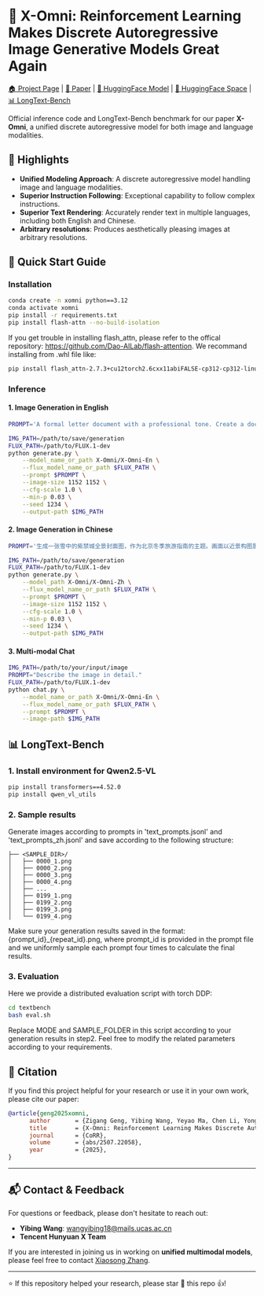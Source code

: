 # 🎨 X-Omni: Reinforcement Learning Makes Discrete Autoregressive Image Generative Models Great Again

<p>
  <a href="https://x-omni-team.github.io">🏠 Project Page</a> |
  <a href="https://arxiv.org/pdf/2507.22058">📄 Paper</a> |
  <a href="https://huggingface.co/collections/X-Omni/x-omni-models-6888aadcc54baad7997d7982">🤗 HuggingFace Model</a> |
  <a href="https://huggingface.co/collections/X-Omni/x-omni-spaces-6888c64f38446f1efc402de7">🚀 HuggingFace Space</a> |
  <a href="#my-benchmark-section">📊 LongText-Bench</a>
</p>


Official inference code and LongText-Bench benchmark for our paper **X-Omni**, a unified discrete autoregressive model for both image and language modalities.

## 🌟 Highlights

- **Unified Modeling Approach**: A discrete autoregressive model handling image and language modalities.
- **Superior Instruction Following**: Exceptional capability to follow complex instructions.
- **Superior Text Rendering**: Accurately render text in multiple languages, including both English and Chinese.
- **Arbitrary resolutions**: Produces aesthetically pleasing images at arbitrary resolutions.

## 🚀 Quick Start Guide

### Installation
```bash
conda create -n xomni python==3.12
conda activate xomni
pip install -r requirements.txt
pip install flash-attn --no-build-isolation 
```
If you get trouble in installing flash_attn, please refer to the offical repository: https://github.com/Dao-AILab/flash-attention. We recommand installing from .whl file like:
```bash
pip install flash_attn-2.7.3+cu12torch2.6cxx11abiFALSE-cp312-cp312-linux_x86_64.whl
```
### Inference
#### 1. Image Generation in English
```bash
PROMPT='A formal letter document with a professional tone. Create a document that includes  a section starting with "To, Mr. Edward Robertson," aligned to the left. Underneath, place the date "Date: 27th July 2025" also aligned to the left. Begin the body of the letter with "Dear Sir," indented slightly from the left margin. The first paragraph should state, "I am writing to you with intent of purchasing your property located at #765, Lincoln Street, New York." The second paragraph should read, "I want to propose a purchase price of $100,000 for your property. I am willing to pay you $20,000 as advance." The closing remarks should be, "Kindly let me know what do you think of the offer and we can make a few changes as per your requirements." followed by "Regards," and then "William Specter". Finally, add a logo with a feather graphic in the bottom right corner.'

IMG_PATH=/path/to/save/generation
FLUX_PATH=/path/to/FLUX.1-dev
python generate.py \
    --model_name_or_path X-Omni/X-Omni-En \
    --flux_model_name_or_path $FLUX_PATH \
    --prompt $PROMPT \
    --image-size 1152 1152 \
    --cfg-scale 1.0 \
    --min-p 0.03 \
    --seed 1234 \
    --output-path $IMG_PATH
```

#### 2. Image Generation in Chinese
```bash
PROMPT='生成一张雪中的紫禁城全景封面图，作为北京冬季旅游指南的主题。画面以近景构图展现建筑，红墙金瓦被皑皑白雪覆盖，朱红色宫墙，金黄色瓦片与洁白雪色形成强烈对比，琉璃瓦顶的积雪在阳光下折射出晶莹光泽。前景一枝腊梅花正在盛开，背景为灰蓝色冬日天空，飘落细雪，远处角楼轮廓若隐若现，增添朦胧诗意感。图片上有标题“雪落北平·穿越600年”，另有副标题“北京古建筑雪景深度游”。文字艺术感极强，与图片良好融合起来'

IMG_PATH=/path/to/save/generation
FLUX_PATH=/path/to/FLUX.1-dev
python generate.py \
    --model_path X-Omni/X-Omni-Zh \
    --flux_model_name_or_path $FLUX_PATH \
    --prompt $PROMPT \
    --image-size 1152 1152 \
    --cfg-scale 1.0 \
    --min-p 0.03 \
    --seed 1234 \
    --output-path $IMG_PATH
```

#### 3. Multi-modal Chat
```bash
IMG_PATH=/path/to/your/input/image
PROMPT="Describe the image in detail."
FLUX_PATH=/path/to/FLUX.1-dev
python chat.py \
    --model_name_or_path X-Omni/X-Omni-En \
    --flux_model_name_or_path $FLUX_PATH \
    --prompt $PROMPT \
    --image-path $IMG_PATH
```

<a id="my-benchmark-section"></a>
## 📊 LongText-Bench
### 1. Install environment for Qwen2.5-VL
```bash
pip install transformers==4.52.0
pip install qwen_vl_utils
```
### 2. Sample results
Generate images according to prompts in 'text_prompts.jsonl' and 'text_prompts_zh.jsonl' and save according to the following structure:
```
├── <SAMPLE_DIR>/
│   ├── 0000_1.png
│   ├── 0000_2.png
│   ├── 0000_3.png
│   ├── 0000_4.png
│   ├── ...
│   ├── 0199_1.png
│   ├── 0199_2.png
│   ├── 0199_3.png
│   └── 0199_4.png
```
Make sure your generation results saved in the format: {prompt_id}_{repeat_id}.png, where prompt_id is provided in the prompt file and we uniformly sample each prompt four times to calculate the final results.
### 3. Evaluation
Here we provide a distributed evaluation script with torch DDP:
```bash
cd textbench
bash eval.sh
```
Replace MODE and SAMPLE_FOLDER in this script according to your generation results in step2. Feel free to modify the related parameters according to your requirements. 
## 📖 Citation

If you find this project helpful for your research or use it in your own work, please cite our paper:
```bibtex
@article{geng2025xomni,
      author       = {Zigang Geng, Yibing Wang, Yeyao Ma, Chen Li, Yongming Rao, Shuyang Gu, Zhao Zhong, Qinglin Lu, Han Hu, Xiaosong Zhang, Linus, Di Wang and Jie Jiang},
      title        = {X-Omni: Reinforcement Learning Makes Discrete Autoregressive Image Generative Models Great Again},
      journal      = {CoRR},
      volume       = {abs/2507.22058},
      year         = {2025},
}
```

---

## 📬 Contact & Feedback

For questions or feedback, please don't hesitate to reach out:

- **Yibing Wang**: wangyibing18@mails.ucas.ac.cn
- **Tencent Hunyuan X Team**

If you are interested in joining us in working on **unified multimodal models**, please feel free to contact [Xiaosong Zhang](https://zhangxiaosong18.github.io).

---

⭐️ If this repository helped your research, please star 🌟 this repo 👍!
